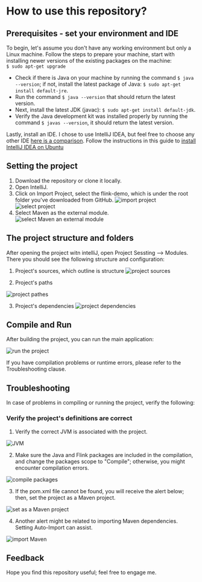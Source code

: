 # How to use this repository?
## Prerequisites - set your environment and IDE

To begin, let's assume you don't have any working environment but only a Linux machine. Follow the steps to prepare your machine, start with installing newer versions of the existing packages on the machine:<br>
```$ sudo apt-get upgrade```

* Check if there is Java on your machine by running the command ```$ java --version```; if not, install the latest package of Java:
```$ sudo apt-get install default-jre```.
* Run the command ```$ java --version``` that should return the latest version.
* Next, install the latest JDK (javac):
``$ sudo apt-get install default-jdk``.<br>
* Verify the Java development kit was installed properly by running the command ``$ javas --version``, it should return the latest version.

Lastly, install an IDE. I chose to use IntelliJ IDEA, but feel free to choose any other IDE [here is a comparison][1].
Follow the instructions in this guide to [install IntelliJ IDEA on Ubuntu][2]

[1]: https://www.javaworld.com/article/3114167/choosing-your-java-ide.html
[2]: https://itsfoss.com/install-intellij-ubuntu-linux

## Setting the project
1. Download the repository or clone it locally.
2. Open IntelliJ.
3. Click on Import Project, select the flink-demo, which is under the root folder you've downloaded from GitHub.
![import project](images/Import-Project.png)
![select project](images/select-project.png)
4. Select Maven as the external module.
![select Maven an external module](images/select-maven.png)

## The project structure and folders

After opening the project witn intelliJ, open Project Sessting --> Modules. There you should see the following structure and configuration:
1. Project's sources, which outline is structure
![project sources](images/project-sources.png)

2. Project's paths

![project pathes](images/project-paths.png)

3. Project's dependencies
![project dependencies](images/project-dependencies.png)

## Compile and Run
After building the project, you can run the main application:

![run the project](images/project-run.png)

If you have compilation problems or runtime errors, please refer to the Troubleshooting clause.

## Troubleshooting

In case of problems in compiling or running the project, verify the following:

### Verify the project's definitions are correct
1. Verify the correct JVM is associated with the project.

![JVM](images/project-JVM.png)

2. Make sure the Java and Flink packages are included in the compilation, and change the packages scope to "Compile"; otherwise, you might encounter compilation errors.

![compile packages](images/compile-packages.png)

3. If the pom.xml file cannot be found, you will receive the alert below; then, set the project as a Maven project.

![set as a Maven project](images/set-maven-project.png)

4. Another alert might be related to importing Maven dependencies. Setting Auto-Import can assist.

![import Maven](images/maven-import.png)

## Feedback

Hope you find this repository useful; feel free to engage me.




